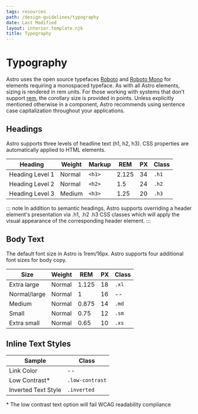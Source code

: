 ```yaml
---
tags: resources
path: /design-guidelines/typography
date: Last Modified
layout: interior.template.njk
title: Typography
---
```


# Typography

Astro uses the open source typefaces [Roboto](https://fonts.google.com/specimen/Roboto?query=roboto&sidebar.open=true&selection.family=Roboto:ital,wght@0,100;0,300;0,400;0,500;0,700;1,100;1,300;1,400;1,500;1,700) and [Roboto Mono](https://fonts.google.com/specimen/Roboto+Mono?sidebar.open=true&selection.family=Roboto+Mono:wght@300;400;500;600;700) for elements requiring a monospaced typeface. As with all Astro elements, sizing is rendered in rem units. For those working with systems that don’t support [rem](https://developer.mozilla.org/en-US/docs/Learn/CSS/Introduction_to_CSS/Values_and_units#Length_and_size), the corollary size is provided in points. Unless explicitly mentioned otherwise in a component, Astro recommends using sentence case capitalization throughout your applications.

## Headings

Astro supports three levels of headline text (h1, h2, h3). CSS properties are automatically applied to HTML elements.

| Heading | Weight | Markup | REM   | PX  | Class |
| ------ | ------ | ------ | ----- | --- | ----- |
| Heading Level 1     | Normal  | `<h1>` | 2.125 | 34  | `.h1` |
| Heading Level 2     | Normal  | `<h2>` | 1.5  | 24  | `.h2` |
| Heading Level 3     | Medium  | `<h3>` | 1.25 | 20  | `.h3` |

::: note
In addition to semantic headings, Astro supports overriding a header element's presentation via .h1, .h2 .h3 CSS classes which will apply the visual appearance of the corresponding header element.
:::

## Body Text

The default font size in Astro is 1rem/16px. Astro supports four additional font sizes for body copy.

| Size        | Weight | REM   | PX  | Class |
| ------------- | ------ | ----- | --- | ----- |
| Extra large | Normal | 1.125 | 18  | `.xl` |
| Normal/large | Normal | 1     | 16  | --    |
| Medium | Normal | 0.875 | 14  | `.md` |
| Small | Normal | 0.75  | 12  | `.sm` |
| Extra small | Normal | 0.65  | 10  | `.xs` |

## Inline Text Styles

| Sample              | Class            |
| ------------------- | ---------------- |
| Link Color          | --               |
| Low Contrast\*      | `.low-contrast` |
| Inverted Text Style | `.inverted`      |

\* The low contrast text option will fail WCAG readability compliance
